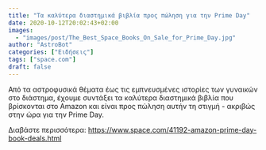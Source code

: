 ```yaml
---
title: "Τα καλύτερα διαστημικά βιβλία προς πώληση για την Prime Day"
date: 2020-10-12T20:02:43+02:00
images:
  - "images/post/The_Best_Space_Books_On_Sale_for_Prime_Day.jpg"
author: "AstroBot"
categories: ["Ειδήσεις"]
tags: ["space.com"]
draft: false
---
```


Από τα αστροφυσικά θέματα έως τις εμπνευσμένες ιστορίες των γυναικών στο διάστημα, έχουμε συντάξει τα καλύτερα διαστημικά βιβλία που βρίσκονται στο Amazon και είναι προς πώληση αυτήν τη στιγμή - ακριβώς στην ώρα για την Prime Day.

Διαβάστε περισσότερα: https://www.space.com/41192-amazon-prime-day-book-deals.html
